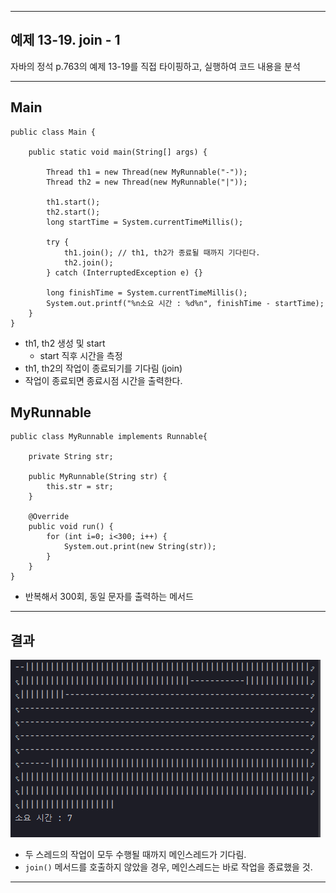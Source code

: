 
---

## 예제 13-19. join - 1

자바의 정석 p.763의 예제 13-19를 직접 타이핑하고, 실행하여 코드 내용을 분석

---

## Main

```
public class Main {

    public static void main(String[] args) {

        Thread th1 = new Thread(new MyRunnable("-"));
        Thread th2 = new Thread(new MyRunnable("|"));

        th1.start();
        th2.start();
        long startTime = System.currentTimeMillis();

        try {
            th1.join(); // th1, th2가 종료될 때까지 기다린다.
            th2.join();
        } catch (InterruptedException e) {}

        long finishTime = System.currentTimeMillis();
        System.out.printf("%n소요 시간 : %d%n", finishTime - startTime);
    }
}
```
- th1, th2 생성 및 start
  - start 직후 시간을 측정
- th1, th2의 작업이 종료되기를 기다림 (join)
- 작업이 종료되면 종료시점 시간을 출력한다.

## MyRunnable

```
public class MyRunnable implements Runnable{

    private String str;

    public MyRunnable(String str) {
        this.str = str;
    }

    @Override
    public void run() {
        for (int i=0; i<300; i++) {
            System.out.print(new String(str));
        }
    }
}

```
- 반복해서 300회, 동일 문자를 출력하는 메서드

---

## 결과
![Result.png](Result.png)

- 두 스레드의 작업이 모두 수행될 때까지 메인스레드가 기다림.
- `join()` 메서드를 호출하지 않았을 경우, 메인스레드는 바로 작업을 종료했을 것.

---
